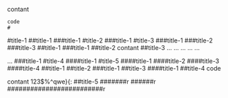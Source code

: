 contant

    code
    #
#title-1
##title-1
###title-1
#title-2
###title-1
#title-3
###title-1
###title-2
###title-3
##title-1
###title-1
##title-2
contant
##title-3
...
...
...
...
...

...
###title-1
#title-4
####title-1
#title-5
####title-1
####title-2
####title-3
####title-4
##title-1
##title-2
###title-1
##title-3
####title-1
##title-4
    code

contant
123$%^qwe}{:
##title-5
#######r
######r
#########################r
